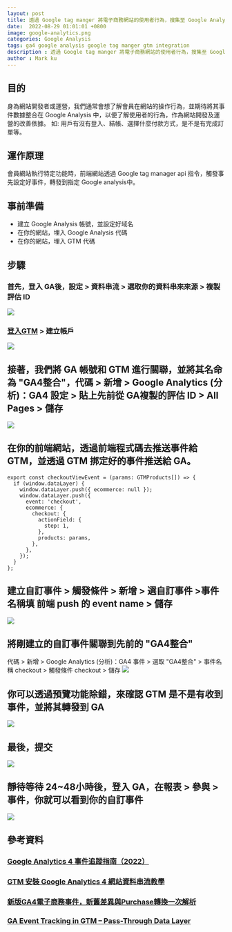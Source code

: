 ```yaml
---
layout: post
title: 透過 Google tag manger 將電子商務網站的使用者行為，搜集至 Google Analysis ( 本篇採用 GA4 )
date:  2022-08-29 01:01:01 +0800
image: google-analytics.png
categories: Google Analysis
tags: ga4 google analysis google tag manger gtm integration
description : 透過 Google tag manger 將電子商務網站的使用者行為，搜集至 Google Analysis ( 本篇採用 GA4 )
author : Mark ku
---
```

## 目的
身為網站開發者或運營，我們通常會想了解會員在網站的操作行為，並期待將其事件數據整合在 Google Analysis 中，以便了解使用者的行為，作為網站開發及運營的改善依據。 如: 用戶有沒有登入、結帳、選擇什麼付款方式，是不是有完成訂單等。

## 運作原理
會員網站執行特定功能時，前端網站透過 Google tag manager api 指令，觸發事先設定好事件，轉發到指定 Google analysis中。

## 事前準備
* 建立 Google Analysis 帳號，並設定好域名
* 在你的網站，埋入 Google Analysis 代碼
* 在你的網站，埋入 GTM 代碼 

## 步驟
### 首先，登入 GA後，設定 > 資料串流 > 選取你的資料串來來源 > 複製評估 ID
![](https://i.imgur.com/QwADcFW.png)
### [登入GTM](https://tagmanager.google.com/#/home) > 建立帳戶
![](https://i.imgur.com/Q6NAP6r.png)

## 接著，我們將 GA 帳號和 GTM 進行關聯，並將其名命為 "GA4整合"，代碼 > 新增 > Google Analytics (分析)：GA4 設定 > 貼上先前從 GA複製的評估 ID > All Pages > 儲存
![](https://i.imgur.com/rNSMGh8.png)

## 在你的前端網站，透過前端程式碼去推送事件給 GTM，並透過 GTM 挷定好的事件推送給 GA。
```
export const checkoutViewEvent = (params: GTMProducts[]) => {
  if (window.dataLayer) {
    window.dataLayer.push({ ecommerce: null });
    window.dataLayer.push({
      event: 'checkout',
      ecommerce: {
        checkout: {
          actionField: {
            step: 1,
          },
          products: params,
        },
      },
    });
  }
};
```
## 建立自訂事件 > 觸發條件 > 新增 > 選自訂事件 >事件名稱填 前端 push 的 event name > 儲存
![](https://i.imgur.com/vWUYcSp.png)

## 將剛建立的自訂事件關聯到先前的 "GA4整合" 
代碼 > 新增 > Google Analytics (分析)：GA4 事件 > 選取 "GA4整合" > 事件名稱 checkout >  觸發條件 checkout > 儲存
![](https://i.imgur.com/oy9K8oi.png)

## 你可以透過預覽功能除錯，來確認 GTM 是不是有收到事件，並將其轉發到 GA
![](https://i.imgur.com/47vGi0N.png)

## 最後，提交
![](https://i.imgur.com/dbWjmxo.png)
## 靜待等待 24~48小時後，登入 GA，在報表 > 參與 > 事件，你就可以看到你的自訂事件
![](https://i.imgur.com/viiVtbe.png)

## 參考資料
### [Google Analytics 4 事件追蹤指南（2022）](https://www.haranhuang.com/google-analytics-4-event-tracking.html?fbclid=IwAR2R-WTqazL3LCTwAN0R-wmRquXLWFk5pBVqONEkfeRQSi17UHM9z9XRwKE)
### [GTM 安裝 Google Analytics 4 網站資料串流教學](https://datasupplied.com/google-tag-manager/setup-ga4-web-stream/?fbclid=IwAR2DW0NRSN9K3wMh6-egb7XjarUQpruZAmKQYeMuCzVw0zVncRy819cU1pA)
### [新版GA4電子商務事件，新舊差異與Purchase轉換一次解析](https://www.bnext.com.tw/article/63984/new-version-of-ga4-e-commerce-events?fbclid=IwAR3EKq9sAYTcoo-xT96MejTLMYAgh45iAmAkOt92GiCFEdjA6VshVac-WJA)
### [GA Event Tracking in GTM – Pass-Through Data Layer](https://mixedanalytics.com/blog/ga-gtm-event-tracking-pass-through-datalayer/)
